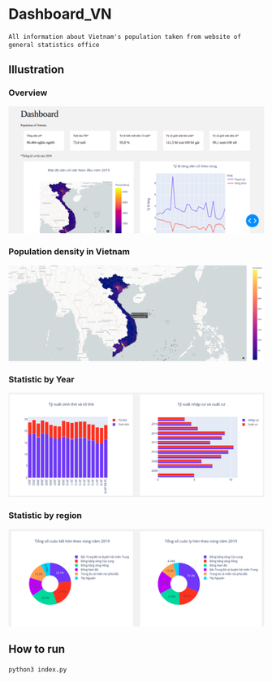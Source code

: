 # Dashboard_VN
    All information about Vietnam's population taken from website of general statistics office
## Illustration
### Overview
![overview](https://github.com/GiangHo/Dashboard_VN/blob/main/data/overview.png)
### Population density in Vietnam
![population density](https://github.com/GiangHo/Dashboard_VN/blob/main/data/PopulationDensity.png)
### Statistic by Year
![statistic by year](https://github.com/GiangHo/Dashboard_VN/blob/main/data/statisticByYear.png)
### Statistic by region
![statistic by region](https://github.com/GiangHo/Dashboard_VN/blob/main/data/statisticByRegion.png)
## How to run
`python3 index.py`